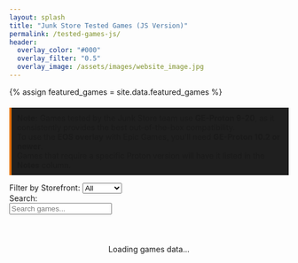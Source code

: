 ```yaml
---
layout: splash
title: "Junk Store Tested Games (JS Version)"
permalink: /tested-games-js/
header:
  overlay_color: "#000"
  overlay_filter: "0.5"
  overlay_image: /assets/images/website_image.jpg
---
```


<div class="spacer mt-4"></div>

{% assign featured_games = site.data.featured_games %}


<p style="border-left: 4px solid #e67300; background-color: #1f1f1f; padding: 10px; margin-top: 20px;">
  <strong>Note:</strong> Games tested by the Junk Store team use <strong>GE-Proton 9-20</strong>, as it consistently provides the best out-of-the-box compatibility.<br>
  To use the <strong>EOS overlay</strong> with Epic Games, you'll need <strong>GE-Proton 10.2 or newer</strong>.<br>
  Games that require a specific Proton version will have it listed in the <strong>Notes</strong> column.
</p>

<div class="table-controls">
  <div class="filter-group">
    <label for="storefrontFilter">Filter by Storefront:</label>
    <select id="storefrontFilter">
      <option value="All">All</option>
      <option value="Epic">Epic</option>
      <option value="GOG">GOG</option>
      <option value="Amazon">Amazon</option>
    </select>
  </div>

  <div class="search-group">
    <label for="searchInput">Search:</label>
    <div class="search-input-wrapper">
      <input type="text" id="searchInput" placeholder="Search games..." />
    </div>
  </div>
</div>

<div id="loadingIndicator" style="text-align: center; padding: 40px;">
  <p>Loading games data...</p>
</div>

<div class="games-table-wrapper" id="gamesTableContainer">
  <!-- Table will be generated by JavaScript -->
</div>

<script src="{{ '/assets/js/games-table.js' | relative_url }}"></script>